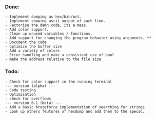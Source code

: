 ### Done:
    - Implement dumping as hex/bin/oct.
    - Implement showing ascii output of each line.
    - Factorise the damn code, its a mess.
    - Add color support.
    - Clean up unused variables / functions.
    - Add support for changing the program behavior using arguments. **
    - Document the code
    - optimize the buffer size
    - Add a variety of colors
    - Error handling and make a consistant use of bool
    - make the address relative to the file size

### Todo:
    - Check for color support in the running terminal
    --- version (alpha) ---
    - Code testing
    - Optimisation
    - check for overflows
    --- version 0.1 (beta) ---
    - Add a basic bruteforce implementation of searching for strings.
    - Look up others feutures of hexdump and add them to the specsc.